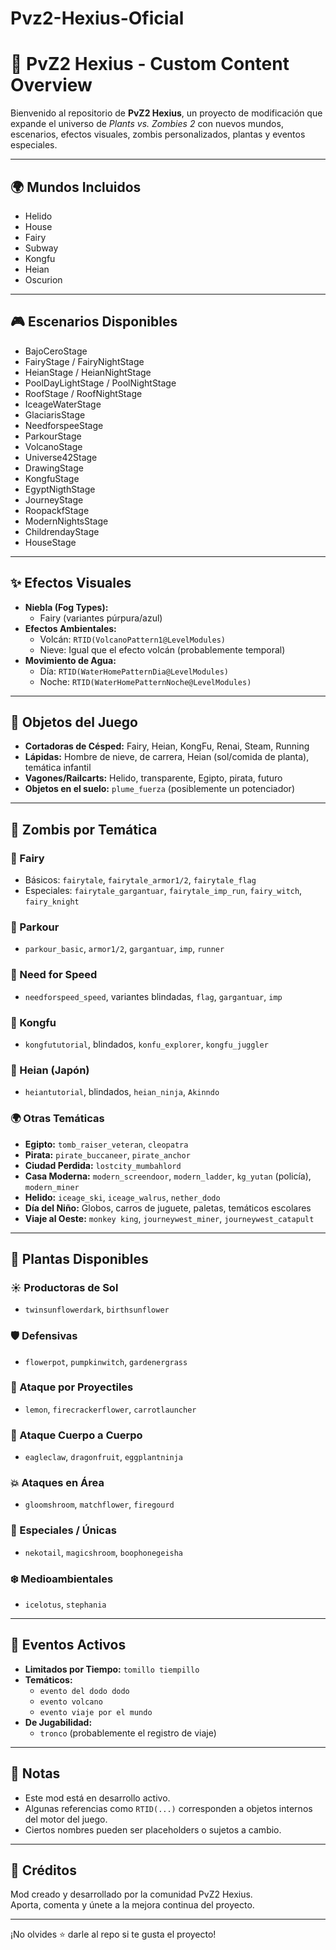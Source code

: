 # Pvz2-Hexius-Oficial

# 🌱 PvZ2 Hexius - Custom Content Overview

Bienvenido al repositorio de **PvZ2 Hexius**, un proyecto de modificación que expande el universo de *Plants vs. Zombies 2* con nuevos mundos, escenarios, efectos visuales, zombis personalizados, plantas y eventos especiales.

---

## 🌍 Mundos Incluidos

- Helido  
- House  
- Fairy  
- Subway  
- Kongfu  
- Heian  
- Oscurion  

---

## 🎮 Escenarios Disponibles

- BajoCeroStage  
- FairyStage / FairyNightStage  
- HeianStage / HeianNightStage  
- PoolDayLightStage / PoolNightStage  
- RoofStage / RoofNightStage  
- IceageWaterStage  
- GlaciarisStage  
- NeedforspeeStage  
- ParkourStage  
- VolcanoStage  
- Universe42Stage  
- DrawingStage  
- KongfuStage  
- EgyptNigthStage  
- JourneyStage  
- RoopackfStage  
- ModernNightsStage  
- ChildrendayStage  
- HouseStage  

---

## ✨ Efectos Visuales

- **Niebla (Fog Types):**  
  - Fairy (variantes púrpura/azul)  
- **Efectos Ambientales:**  
  - Volcán: `RTID(VolcanoPattern1@LevelModules)`  
  - Nieve: Igual que el efecto volcán (probablemente temporal)  
- **Movimiento de Agua:**  
  - Día: `RTID(WaterHomePatternDia@LevelModules)`  
  - Noche: `RTID(WaterHomePatternNoche@LevelModules)`  

---

## 🧱 Objetos del Juego

- **Cortadoras de Césped:** Fairy, Heian, KongFu, Renai, Steam, Running  
- **Lápidas:** Hombre de nieve, de carrera, Heian (sol/comida de planta), temática infantil  
- **Vagones/Railcarts:** Helido, transparente, Egipto, pirata, futuro  
- **Objetos en el suelo:** `plume_fuerza` (posiblemente un potenciador)  

---

## 🧟 Zombis por Temática

### 🧚 Fairy
- Básicos: `fairytale`, `fairytale_armor1/2`, `fairytale_flag`  
- Especiales: `fairytale_gargantuar`, `fairytale_imp_run`, `fairy_witch`, `fairy_knight`  

### 🏃 Parkour
- `parkour_basic`, `armor1/2`, `gargantuar`, `imp`, `runner`  

### 🚗 Need for Speed
- `needforspeed_speed`, variantes blindadas, `flag`, `gargantuar`, `imp`  

### 🥋 Kongfu
- `kongfututorial`, blindados, `konfu_explorer`, `kongfu_juggler`  

### 🗾 Heian (Japón)
- `heiantutorial`, blindados, `heian_ninja`, `Akinndo`  

### 🌍 Otras Temáticas
- **Egipto:** `tomb_raiser_veteran`, `cleopatra`  
- **Pirata:** `pirate_buccaneer`, `pirate_anchor`  
- **Ciudad Perdida:** `lostcity_mumbahlord`  
- **Casa Moderna:** `modern_screendoor`, `modern_ladder`, `kg_yutan` (policía), `modern_miner`  
- **Helido:** `iceage_ski`, `iceage_walrus`, `nether_dodo`  
- **Día del Niño:** Globos, carros de juguete, paletas, temáticos escolares  
- **Viaje al Oeste:** `monkey king`, `journeywest_miner`, `journeywest_catapult`  

---

## 🌿 Plantas Disponibles

### ☀️ Productoras de Sol
- `twinsunflowerdark`, `birthsunflower`  

### 🛡️ Defensivas
- `flowerpot`, `pumpkinwitch`, `gardenergrass`  

### 🔫 Ataque por Proyectiles
- `lemon`, `firecrackerflower`, `carrotlauncher`  

### 🥋 Ataque Cuerpo a Cuerpo
- `eagleclaw`, `dragonfruit`, `eggplantninja`  

### 💥 Ataques en Área
- `gloomshroom`, `matchflower`, `firegourd`  

### 🌟 Especiales / Únicas
- `nekotail`, `magicshroom`, `boophonegeisha`  

### ❄️ Medioambientales
- `icelotus`, `stephania`  

---

## 🎉 Eventos Activos

- **Limitados por Tiempo:** `tomillo tiempillo`  
- **Temáticos:**  
  - `evento del dodo dodo`  
  - `evento volcano`  
  - `evento viaje por el mundo`  
- **De Jugabilidad:**  
  - `tronco` (probablemente el registro de viaje)  

---

## 📌 Notas

- Este mod está en desarrollo activo.  
- Algunas referencias como `RTID(...)` corresponden a objetos internos del motor del juego.  
- Ciertos nombres pueden ser placeholders o sujetos a cambio.

---

## 🧠 Créditos

Mod creado y desarrollado por la comunidad PvZ2 Hexius.  
Aporta, comenta y únete a la mejora continua del proyecto.

---

¡No olvides ⭐ darle al repo si te gusta el proyecto!

